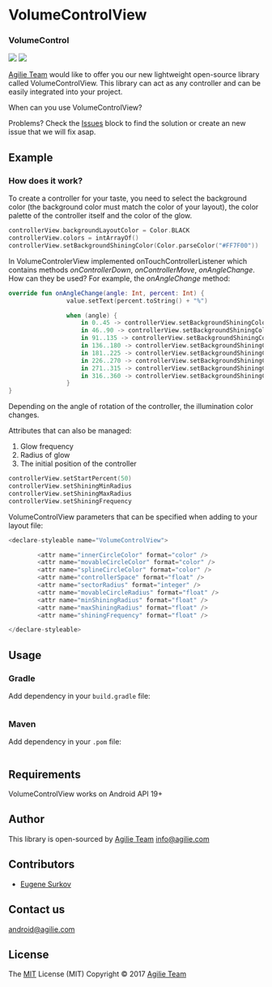 # VolumeControlView


### VolumeControl

<img src="https://user-images.githubusercontent.com/17047537/26981461-edd0ee7a-4d3d-11e7-8b79-5f9ce4a80552.gif"> <img src="https://user-images.githubusercontent.com/17047537/26981465-ef1759ae-4d3d-11e7-85bd-b04338761719.gif">

[Agilie Team](https://agilie.com/en/ios-development-services) would like to offer you our new lightweight open-source library called VolumeControlView.
This library can act as any controller and can be easily integrated into your project.

When can you use VolumeControlView?

Problems? Check the [Issues](https://github.com/agilie/VolumeControlView/issues) block
to find the solution or create an new issue that we will fix asap.

## Example

### How does it work?
To create a controller for your taste, you need to select the background color (the background color must match the color of your layout), the color palette of the controller itself and the color of the glow.

````kotlin
controllerView.backgroundLayoutColor = Color.BLACK
controllerView.colors = intArrayOf()
controllerView.setBackgroundShiningColor(Color.parseColor("#FF7F00"))
````
In VolumeControlerView implemented onTouchControllerListener which contains methods *onControllerDown*, *onControllerMove*, *onAngleChange*.
How can they be used?
For example, the *onAngleChange* method:
````kotlin
override fun onAngleChange(angle: Int, percent: Int) {
                value.setText(percent.toString() + "%")

                when (angle) {
                    in 0..45 -> controllerView.setBackgroundShiningColor(Color.parseColor("#FF7F00"))
                    in 46..90 -> controllerView.setBackgroundShiningColor(Color.parseColor("#9FFF00"))
                    in 91..135 -> controllerView.setBackgroundShiningColor(Color.parseColor("#FACC00"))
                    in 136..180 -> controllerView.setBackgroundShiningColor(Color.parseColor("#3B9800"))
                    in 181..225 -> controllerView.setBackgroundShiningColor(Color.parseColor("#00493D"))
                    in 226..270 -> controllerView.setBackgroundShiningColor(Color.parseColor("#E7FBE1"))
                    in 271..315 -> controllerView.setBackgroundShiningColor(Color.parseColor("#53FFFF"))
                    in 316..360 -> controllerView.setBackgroundShiningColor(Color.parseColor("#FF7F00"))
                }
}
````
Depending on the angle of rotation of the controller, the illumination color changes.

Attributes that can also be managed:
1. Glow frequency
2. Radius of glow
3. The initial position of the controller
```kotlin
controllerView.setStartPercent(50)
controllerView.setShiningMinRadius
controllerView.setShiningMaxRadius
controllerView.setShiningFrequency
````
VolumeControlView parameters that can be specified when adding to your layout file:
```kotlin
<declare-styleable name="VolumeControlView">

        <attr name="innerCircleColor" format="color" />
        <attr name="movableCircleColor" format="color" />
        <attr name="splineCircleColor" format="color" />
        <attr name="controllerSpace" format="float" />
        <attr name="sectorRadius" format="integer" />
        <attr name="movableCircleRadius" format="float" />
        <attr name="minShiningRadius" format="float" />
        <attr name="maxShiningRadius" format="float" />
        <attr name="shiningFrequency" format="float" />

</declare-styleable>
````
## Usage

### Gradle

Add dependency in your `build.gradle` file:
````gradle

````

### Maven
Add  dependency in your `.pom` file:
````xml

````

## Requirements

VolumeControlView works on Android API 19+


## Author

This library is open-sourced by [Agilie Team](https://www.agilie.com) <info@agilie.com>

## Contributors

- [Eugene Surkov](https://github.com/ukevgen)

## Contact us
<android@agilie.com>


## License

The [MIT](LICENSE.md) License (MIT) Copyright © 2017 [Agilie Team](https://www.agilie.com)
